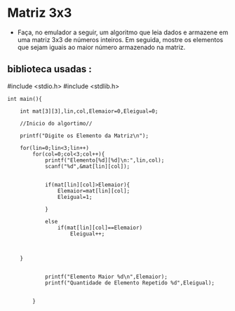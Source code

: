 # Matriz 3x3

* Faça, no emulador a seguir, um algoritmo que leia dados e armazene em uma matriz 3x3 de números inteiros. Em seguida,
 mostre os elementos que sejam iguais ao maior número armazenado na matriz.

## biblioteca usadas :

 #include <stdio.h>
 #include <stdlib.h>

	int main(){
		
		int mat[3][3],lin,col,Elemaior=0,Eleigual=0;
		
		//Inicio do algortimo//
		
		printf("Digite os Elemento da Matriz\n");
		
		for(lin=0;lin<3;lin++)
			for(col=0;col<3;col++){
				printf("Elemento[%d][%d]\n:",lin,col);
				scanf("%d",&mat[lin][col]);
				
				
				if(mat[lin][col]>Elemaior){
					Elemaior=mat[lin][col];	
					Eleigual=1;
					
				}
						
				else
					if(mat[lin][col]==Elemaior)
						Eleigual++;
					
					
				
		}
				
				
				printf("Elemento Maior %d\n",Elemaior);
				printf("Quantidade de Elemento Repetido %d",Eleigual); 
				
				
			}
		
		
	
